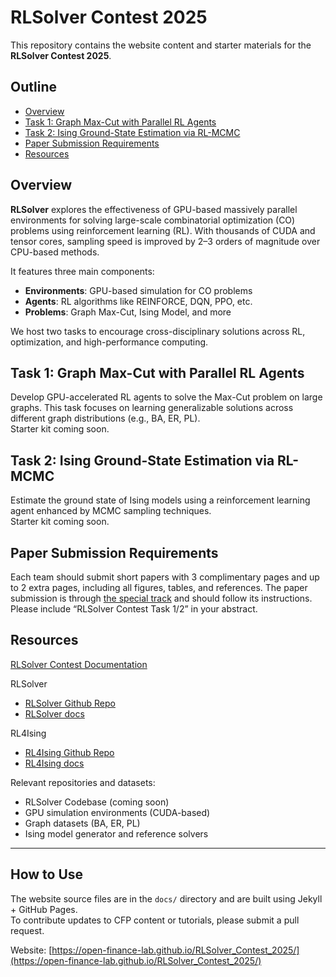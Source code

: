 # RLSolver Contest 2025

This repository contains the website content and starter materials for the **RLSolver Contest 2025**.

## Outline
  - [Overview](#overview)
  - [Task 1: Graph Max-Cut with Parallel RL Agents](#task-1-graph-max-cut-with-parallel-rl-agents)
  - [Task 2: Ising Ground-State Estimation via RL-MCMC](#task-2-ising-ground-state-estimation-via-rl-mcmc)
  - [Paper Submission Requirements](#paper-submission-requirement)
  - [Resources](#resources)

## Overview

**RLSolver** explores the effectiveness of GPU-based massively parallel environments for solving large-scale combinatorial optimization (CO) problems using reinforcement learning (RL). With thousands of CUDA and tensor cores, sampling speed is improved by 2–3 orders of magnitude over CPU-based methods.

It features three main components:
- **Environments**: GPU-based simulation for CO problems
- **Agents**: RL algorithms like REINFORCE, DQN, PPO, etc.
- **Problems**: Graph Max-Cut, Ising Model, and more

We host two tasks to encourage cross-disciplinary solutions across RL, optimization, and high-performance computing.

## Task 1: Graph Max-Cut with Parallel RL Agents

Develop GPU-accelerated RL agents to solve the Max-Cut problem on large graphs. This task focuses on learning generalizable solutions across different graph distributions (e.g., BA, ER, PL).  
Starter kit coming soon.

## Task 2: Ising Ground-State Estimation via RL-MCMC

Estimate the ground state of Ising models using a reinforcement learning agent enhanced by MCMC sampling techniques.  
Starter kit coming soon.

## Paper Submission Requirements
Each team should submit short papers with 3 complimentary pages and up to 2 extra pages, including all figures, tables, and references. The paper submission is through [the special track]() and should follow its instructions. Please include “RLSolver Contest Task 1/2” in your abstract.


## Resources
[RLSolver Contest Documentation](https://rlsolver-competition.readthedocs.io/en/latest/rlsolver_contest_2025/train_test.html)

RLSolver
* [RLSolver Github Repo](https://github.com/Open-Finance-Lab/RLSolver)
* [RLSolver docs](https://rlsolvers.readthedocs.io/index.html)

RL4Ising
* [RL4Ising Github Repo](https://github.com/Open-Finance-Lab/RL4Ising)
* [RL4Ising docs](https://rl4ising-docs.readthedocs.io/en/latest/)

Relevant repositories and datasets:
* RLSolver Codebase (coming soon)
* GPU simulation environments (CUDA-based)
* Graph datasets (BA, ER, PL)
* Ising model generator and reference solvers

---

## How to Use

The website source files are in the `docs/` directory and are built using Jekyll + GitHub Pages.  
To contribute updates to CFP content or tutorials, please submit a pull request.

Website: [https://open-finance-lab.github.io/RLSolver_Contest_2025/](https://open-finance-lab.github.io/RLSolver_Contest_2025/)
